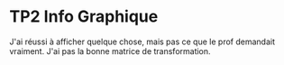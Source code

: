 # TP2 Info Graphique
J'ai réussi à afficher quelque chose, mais pas ce que le prof demandait vraiment.
J'ai pas la bonne matrice de transformation.